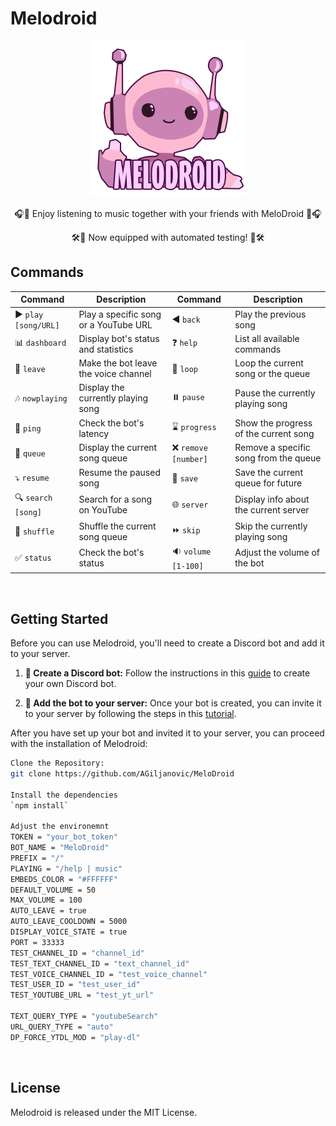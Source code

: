 # Melodroid 
<p align="center">
  <img src="https://github.com/AGiljanovic/MeloDroid/blob/master/public/imgs/logo1.png" width="250" height="250"> 
</p>
<p align="center">
🎧🌸 Enjoy listening to music together with your friends with MeloDroid 🌸🎧
  </p>
<p align="center">
🛠️💫 Now equipped with automated testing! 💫🛠️
  </p>


## Commands

| Command | Description | Command | Description |
| --- | --- | --- | --- |
| :arrow_forward: `play [song/URL]` | Play a specific song or a YouTube URL | :arrow_backward: `back` | Play the previous song |
| :bar_chart: `dashboard` | Display bot's status and statistics | :question: `help` | List all available commands |
| :door: `leave` | Make the bot leave the voice channel | :repeat: `loop` | Loop the current song or the queue |
| :notes: `nowplaying` | Display the currently playing song | :pause_button: `pause` | Pause the currently playing song |
| :ping_pong: `ping` | Check the bot's latency | :hourglass: `progress` | Show the progress of the current song |
| :musical_score: `queue` | Display the current song queue | :x: `remove [number]` | Remove a specific song from the queue |
| :arrow_heading_down: `resume` | Resume the paused song | :floppy_disk: `save` | Save the current queue for future |
| :mag: `search [song]` | Search for a song on YouTube | :globe_with_meridians: `server` | Display info about the current server |
| :twisted_rightwards_arrows: `shuffle` | Shuffle the current song queue | :fast_forward: `skip` | Skip the currently playing song |
| :white_check_mark: `status` | Check the bot's status | :sound: `volume [1-100]` | Adjust the volume of the bot |
<br>

## Getting Started
Before you can use Melodroid, you'll need to create a Discord bot and add it to your server.

1. **📝 Create a Discord bot:** Follow the instructions in this [guide](https://discordjs.guide/preparations/setting-up-a-bot-application.html#creating-your-bot) to create your own Discord bot.

2. **🤝 Add the bot to your server:** Once your bot is created, you can invite it to your server by following the steps in this [tutorial](https://discordjs.guide/preparations/adding-your-bot-to-servers.html#bot-invite-links).


After you have set up your bot and invited it to your server, you can proceed with the installation of Melodroid:

```bash
Clone the Repository:
git clone https://github.com/AGiljanovic/MeloDroid

Install the dependencies
`npm install`

Adjust the environemnt
TOKEN = "your_bot_token"
BOT_NAME = "MeloDroid"
PREFIX = "/"
PLAYING = "/help | music"
EMBEDS_COLOR = "#FFFFFF"
DEFAULT_VOLUME = 50
MAX_VOLUME = 100
AUTO_LEAVE = true
AUTO_LEAVE_COOLDOWN = 5000
DISPLAY_VOICE_STATE = true
PORT = 33333
TEST_CHANNEL_ID = "channel_id"
TEST_TEXT_CHANNEL_ID = "text_channel_id"
TEST_VOICE_CHANNEL_ID = "test_voice_channel"
TEST_USER_ID = "test_user_id"
TEST_YOUTUBE_URL = "test_yt_url"

TEXT_QUERY_TYPE = "youtubeSearch"
URL_QUERY_TYPE = "auto"
DP_FORCE_YTDL_MOD = "play-dl"
```
<br>

## License
Melodroid is released under the MIT License.

